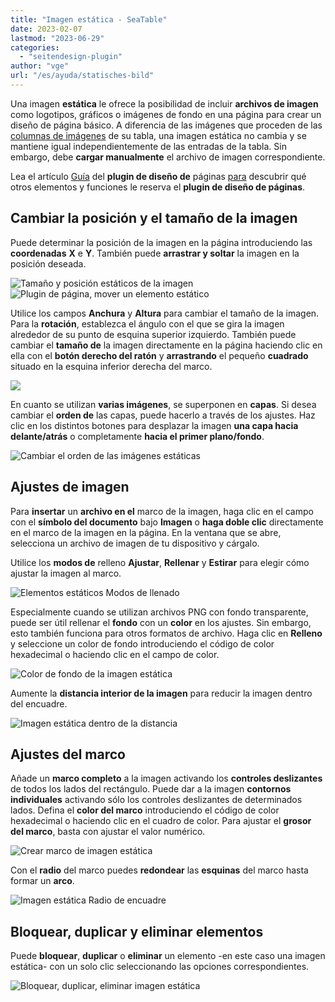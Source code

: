 ```yaml
---
title: "Imagen estática - SeaTable"
date: 2023-02-07
lastmod: "2023-06-29"
categories: 
  - "seitendesign-plugin"
author: "vge"
url: "/es/ayuda/statisches-bild"
---
```


Una imagen **estática** le ofrece la posibilidad de incluir **archivos de imagen** como logotipos, gráficos o imágenes de fondo en una página para crear un diseño de página básico. A diferencia de las imágenes que proceden de las [columnas de imágenes](https://seatable.io/es/docs/dateien-und-bilder/die-bild-spalte/) de su tabla, una imagen estática no cambia y se mantiene igual independientemente de las entradas de la tabla. Sin embargo, debe **cargar manualmente** el archivo de imagen correspondiente.

Lea el artículo [Guía](https://seatable.io/es/docs/seitendesign-plugin/anleitung-zum-seitendesign-plugin/) del **plugin de diseño de** páginas [para](https://seatable.io/es/docs/seitendesign-plugin/anleitung-zum-seitendesign-plugin/) descubrir qué otros elementos y funciones le reserva el **plugin de diseño de páginas**.

## Cambiar la posición y el tamaño de la imagen

Puede determinar la posición de la imagen en la página introduciendo las **coordenadas** **X** e **Y**. También puede **arrastrar y soltar** la imagen en la posición deseada.

![Tamaño y posición estáticos de la imagen](https://seatable.io/wp-content/uploads/2022/11/Static-image.png)  
![Plugin de página, mover un elemento estático](https://seatable.io/wp-content/uploads/2022/11/Statische-Elemente-Verschieben.gif)

Utilice los campos **Anchura** y **Altura** para cambiar el tamaño de la imagen. Para la **rotación**, establezca el ángulo con el que se gira la imagen alrededor de su punto de esquina superior izquierdo. También puede cambiar el **tamaño de** la imagen directamente en la página haciendo clic en ella con el **botón derecho del ratón** y **arrastrando** el pequeño **cuadrado** situado en la esquina inferior derecha del marco.

![](https://seatable.io/wp-content/uploads/2022/11/Statische-Elemente-Vergroessern.gif)

En cuanto se utilizan **varias imágenes**, se superponen en **capas**. Si desea cambiar el **orden de** las capas, puede hacerlo a través de los ajustes. Haz clic en los distintos botones para desplazar la imagen **una capa hacia delante/atrás** o completamente **hacia el primer plano/fondo**.

![Cambiar el orden de las imágenes estáticas](https://seatable.io/wp-content/uploads/2022/11/Statische-Elemente-Reihenfolge-aendern-1.gif)

## Ajustes de imagen

Para **insertar** un **archivo en el** marco de la imagen, haga clic en el campo con el **símbolo del documento** bajo **Imagen** o **haga doble clic** directamente en el marco de la imagen en la página. En la ventana que se abre, selecciona un archivo de imagen de tu dispositivo y cárgalo.

Utilice los **modos de** relleno **Ajustar**, **Rellenar** y **Estirar** para elegir cómo ajustar la imagen al marco.

![Elementos estáticos Modos de llenado](https://seatable.io/wp-content/uploads/2022/11/Statische-Elemente-Fuellmodi-1.gif)

Especialmente cuando se utilizan archivos PNG con fondo transparente, puede ser útil rellenar el **fondo** con un **color** en los ajustes. Sin embargo, esto también funciona para otros formatos de archivo. Haga clic en **Relleno** y seleccione un color de fondo introduciendo el código de color hexadecimal o haciendo clic en el campo de color.

![Color de fondo de la imagen estática](https://seatable.io/wp-content/uploads/2022/11/Statische-Elemente-Hintergrund-2.gif)

Aumente la **distancia interior de la imagen** para reducir la imagen dentro del encuadre.

![Imagen estática dentro de la distancia](https://seatable.io/wp-content/uploads/2022/11/Statische-Elemente-Innenabstand-1.gif)

## Ajustes del marco

Añade un **marco completo** a la imagen activando los **controles deslizantes** de todos los lados del rectángulo. Puede dar a la imagen **contornos individuales** activando sólo los controles deslizantes de determinados lados. Defina el **color del marco** introduciendo el código de color hexadecimal o haciendo clic en el cuadro de color. Para ajustar el **grosor del marco**, basta con ajustar el valor numérico.

![Crear marco de imagen estática](https://seatable.io/wp-content/uploads/2022/11/Statische-Elemente-Rahmen-1.gif)

Con el **radio** del marco puedes **redondear** las **esquinas** del marco hasta formar un **arco**.

![Imagen estática Radio de encuadre](https://seatable.io/wp-content/uploads/2022/11/Statisches-Bild-Rahmenradius.gif)

## Bloquear, duplicar y eliminar elementos

Puede **bloquear**, **duplicar** o **eliminar** un elemento -en este caso una imagen estática- con un solo clic seleccionando las opciones correspondientes.

![Bloquear, duplicar, eliminar imagen estática](https://seatable.io/wp-content/uploads/2022/11/Statisches-Bild-sperren-duplizieren-loeschen.gif)
